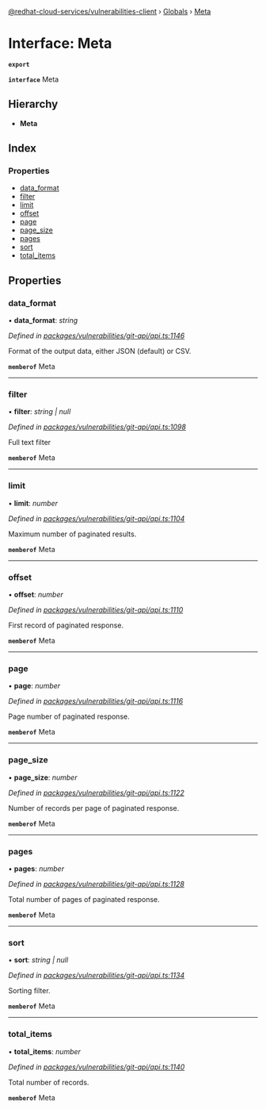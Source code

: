 [@redhat-cloud-services/vulnerabilities-client](../README.md) › [Globals](../globals.md) › [Meta](meta.md)

# Interface: Meta

**`export`** 

**`interface`** Meta

## Hierarchy

* **Meta**

## Index

### Properties

* [data_format](meta.md#data_format)
* [filter](meta.md#filter)
* [limit](meta.md#limit)
* [offset](meta.md#offset)
* [page](meta.md#page)
* [page_size](meta.md#page_size)
* [pages](meta.md#pages)
* [sort](meta.md#sort)
* [total_items](meta.md#total_items)

## Properties

###  data_format

• **data_format**: *string*

*Defined in [packages/vulnerabilities/git-api/api.ts:1146](https://github.com/fhlavac/javascript-clients/blob/master/packages/vulnerabilities/git-api/api.ts#L1146)*

Format of the output data, either JSON (default) or CSV.

**`memberof`** Meta

___

###  filter

• **filter**: *string | null*

*Defined in [packages/vulnerabilities/git-api/api.ts:1098](https://github.com/fhlavac/javascript-clients/blob/master/packages/vulnerabilities/git-api/api.ts#L1098)*

Full text filter

**`memberof`** Meta

___

###  limit

• **limit**: *number*

*Defined in [packages/vulnerabilities/git-api/api.ts:1104](https://github.com/fhlavac/javascript-clients/blob/master/packages/vulnerabilities/git-api/api.ts#L1104)*

Maximum number of paginated results.

**`memberof`** Meta

___

###  offset

• **offset**: *number*

*Defined in [packages/vulnerabilities/git-api/api.ts:1110](https://github.com/fhlavac/javascript-clients/blob/master/packages/vulnerabilities/git-api/api.ts#L1110)*

First record of paginated response.

**`memberof`** Meta

___

###  page

• **page**: *number*

*Defined in [packages/vulnerabilities/git-api/api.ts:1116](https://github.com/fhlavac/javascript-clients/blob/master/packages/vulnerabilities/git-api/api.ts#L1116)*

Page number of paginated response.

**`memberof`** Meta

___

###  page_size

• **page_size**: *number*

*Defined in [packages/vulnerabilities/git-api/api.ts:1122](https://github.com/fhlavac/javascript-clients/blob/master/packages/vulnerabilities/git-api/api.ts#L1122)*

Number of records per page of paginated response.

**`memberof`** Meta

___

###  pages

• **pages**: *number*

*Defined in [packages/vulnerabilities/git-api/api.ts:1128](https://github.com/fhlavac/javascript-clients/blob/master/packages/vulnerabilities/git-api/api.ts#L1128)*

Total number of pages of paginated response.

**`memberof`** Meta

___

###  sort

• **sort**: *string | null*

*Defined in [packages/vulnerabilities/git-api/api.ts:1134](https://github.com/fhlavac/javascript-clients/blob/master/packages/vulnerabilities/git-api/api.ts#L1134)*

Sorting filter.

**`memberof`** Meta

___

###  total_items

• **total_items**: *number*

*Defined in [packages/vulnerabilities/git-api/api.ts:1140](https://github.com/fhlavac/javascript-clients/blob/master/packages/vulnerabilities/git-api/api.ts#L1140)*

Total number of records.

**`memberof`** Meta
